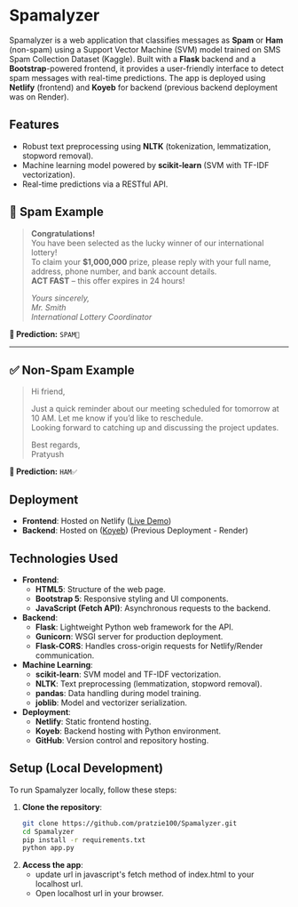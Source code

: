 # Spamalyzer

Spamalyzer is a web application that classifies messages as **Spam** or **Ham** (non-spam) using a Support Vector Machine (SVM) model trained on SMS Spam Collection Dataset (Kaggle). Built with a **Flask** backend and a **Bootstrap**-powered frontend, it provides a user-friendly interface to detect spam messages with real-time predictions. The app is deployed using **Netlify** (frontend) and **Koyeb** for backend (previous backend deployment was on Render). 

## Features
- Robust text preprocessing using **NLTK** (tokenization, lemmatization, stopword removal).
- Machine learning model powered by **scikit-learn** (SVM with TF-IDF vectorization).
- Real-time predictions via a RESTful API.

## 📩 Spam Example

> **Congratulations!**  
> You have been selected as the lucky winner of our international lottery!  
> To claim your **$1,000,000** prize, please reply with your full name, address, phone number, and bank account details.  
> **ACT FAST** – this offer expires in 24 hours!  
>
> *Yours sincerely,*  
> *Mr. Smith*  
> *International Lottery Coordinator*  

**🧠 Prediction:** `SPAM🚫`

---

## ✅ Non-Spam Example

> Hi friend,  
>  
> Just a quick reminder about our meeting scheduled for tomorrow at 10 AM. Let me know if you’d like to reschedule.  
> Looking forward to catching up and discussing the project updates.  
>  
> Best regards,  
> Pratyush

**🧠 Prediction:** `HAM✅`


## Deployment
- **Frontend**: Hosted on Netlify ([Live Demo](https://spamalyzer.netlify.app))
- **Backend**: Hosted on ([Koyeb](https://zonal-kerianne-pratzie100-a718c393.koyeb.app/)) (Previous Deployment - Render)

## Technologies Used
- **Frontend**:
  - **HTML5**: Structure of the web page.
  - **Bootstrap 5**: Responsive styling and UI components.
  - **JavaScript (Fetch API)**: Asynchronous requests to the backend.
- **Backend**:
  - **Flask**: Lightweight Python web framework for the API.
  - **Gunicorn**: WSGI server for production deployment.
  - **Flask-CORS**: Handles cross-origin requests for Netlify/Render communication.
- **Machine Learning**:
  - **scikit-learn**: SVM model and TF-IDF vectorization.
  - **NLTK**: Text preprocessing (lemmatization, stopword removal).
  - **pandas**: Data handling during model training.
  - **joblib**: Model and vectorizer serialization.
- **Deployment**:
  - **Netlify**: Static frontend hosting.
  - **Koyeb**: Backend hosting with Python environment.
  - **GitHub**: Version control and repository hosting.

## Setup (Local Development)
To run Spamalyzer locally, follow these steps:

1. **Clone the repository**:
   ```bash
   git clone https://github.com/pratzie100/Spamalyzer.git
   cd Spamalyzer
   pip install -r requirements.txt
   python app.py
2. **Access the app**:
    - update url in javascript's fetch method of index.html to your localhost url.
    - Open localhost url in your browser.


